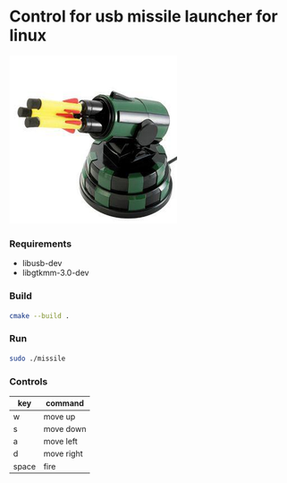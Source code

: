 # Control for usb missile launcher for linux
![Missile](https://github.com/tsydd/missile/blob/master/img/missile.jpg)

### Requirements
- libusb-dev
- libgtkmm-3.0-dev

### Build
```bash
cmake --build .
```

### Run
```bash
sudo ./missile
```
    
### Controls
key | command
--- | -------
w | move up
s | move down
a | move left
d | move right
space | fire
